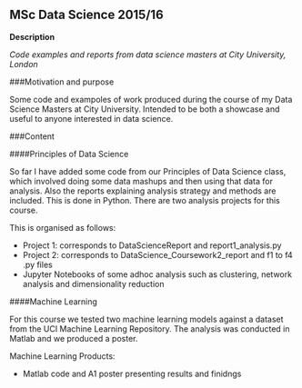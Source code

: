 ## MSc Data Science 2015/16
**Description**

*Code examples and reports from data science masters at City University, London*

###Motivation and purpose

Some code and exampoles of work produced during the course of my Data Science Masters at City University. Intended to be both a showcase and useful 
to anyone interested in data science.

###Content

####Principles of Data Science

So far I have added some code from our Principles of Data Science class, which involved doing some data mashups and then using
that data for analysis. Also the reports explaining analysis strategy and methods are included. This is done in Python. 
There are two analysis projects for this course. 

This is organised as follows:
+ Project 1: corresponds to DataScienceReport and report1_analysis.py
+ Project 2: corresponds to DataScience_Coursework2_report and f1 to f4 .py files
+ Jupyter Notebooks of some adhoc analysis such as clustering, network analysis and dimensionality reduction

####Machine Learning

For this course we tested two machine learning models against a dataset from the UCI Machine Learning Repository. The analysis
was conducted in Matlab and we produced a poster.

Machine Learning Products:
+ Matlab code and A1 poster presenting results and finidngs
